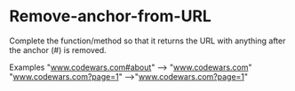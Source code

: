 # Remove-anchor-from-URL
Complete the function/method so that it returns the URL with anything after the anchor (#) is removed.

Examples
"www.codewars.com#about" --> "www.codewars.com"
"www.codewars.com?page=1" -->"www.codewars.com?page=1"

